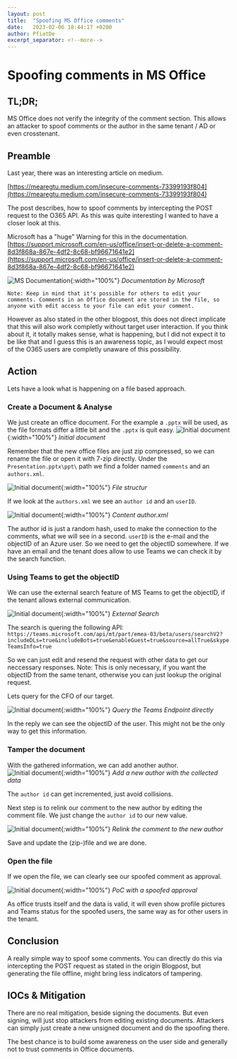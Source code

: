 ```yaml
---
layout: post
title:  "Spoofing MS Office comments"
date:   2023-02-06 18:44:17 +0200
author: PfiatDe
excerpt_separator: <!--more-->
---
```


# Spoofing comments in MS Office

## TL;DR;

MS Office does not verify the integrity of the comment section. This allows an attacker to spoof comments or the author in the same tenant / AD or even crosstenant.
<!--more-->


## Preamble
Last year, there was an interesting article on medium.

[https://mearegtu.medium.com/insecure-comments-73399193f804](https://mearegtu.medium.com/insecure-comments-73399193f804)

The post describes, how to spoof comments by intercepting the POST request to the O365 API. As this was quite interesting I wanted to have a closer look at this.

Microsoft has a "huge" Warning for this in the documentation.
[https://support.microsoft.com/en-us/office/insert-or-delete-a-comment-8d3f868a-867e-4df2-8c68-bf96671641e2](https://support.microsoft.com/en-us/office/insert-or-delete-a-comment-8d3f868a-867e-4df2-8c68-bf96671641e2)

![MS Documentation](/assets/media/Spoof_Office/MS_Doku.png){:width="100%"}
*Documentation by Microsoft*

```Note: Keep in mind that it's possible for others to edit your comments. Comments in an Office document are stored in the file, so anyone with edit access to your file can edit your comment.```

However as also stated in the other blogpost, this does not direct implicate that this will also work completly without target user interaction.
If you think about it, it totally makes sense, what is happening, but I did not expect it to be like that and I guess this is an awareness topic, as I would expect most of the O365 users are completly unaware of this possibility.
 

## Action
Lets have a look what is happening on a file based approach.


### Create a Document & Analyse

We just create an office document. For the example a `.pptx` will be used, as the file formats differ a little bit and the `.pptx` is quit easy.
![Initial document](/assets/media/Spoof_Office/InitDocument.png){:width="100%"}
*Initial document*

Remember that the new office files are just zip compressed, so we can rename the file or open it with 7-zip directly.
Under the `Presentation.pptx\ppt\` path we find a folder named `comments` and an `authors.xml`.

![Initial document](/assets/media/Spoof_Office/7zip.png){:width="100%"}
*File structur*

If we look at the `authors.xml` we see an `author id` and an `userID`. 

![Initial document](/assets/media/Spoof_Office/Attack_2.png){:width="100%"}
*Content author.xml*

The author id is just a random hash, used to make the connection to the comments, what we will see in a second.
`userID` is the e-mail and the objectID of an Azure user.
So we need to get the objectID somewhere. If we have an email and the tenant does allow to use Teams we can check it by the search function.

### Using Teams to get the objectID
We can use the external search feature of MS Teams to get the objectID, if the tenant allows external communication.

![Initial document](/assets/media/Spoof_Office/Attack_3.png){:width="100%"}
*External Search*

The search is quering the following API:
`https://teams.microsoft.com/api/mt/part/emea-03/beta/users/searchV2?includeDLs=true&includeBots=true&enableGuest=true&source=allTrue&skypeTeamsInfo=true`

So we can just edit and resend the request with other data to get our neccessary responses. Note: This is only necessary, if you want the objectID from the same tenant, otherwise you can just lookup the original request.

Lets query for the CFO of our target.

![Initial document](/assets/media/Spoof_Office/Attack_4.png){:width="100%"}
*Query the Teams Endpoint directly*

In the reply we can see the objectID of the user. This might not be the only way to get this information.

### Tamper the document

With the gathered information, we can add another author.
![Initial document](/assets/media/Spoof_Office/Attack_5.png){:width="100%"}
*Add a new author with the collected data*

The `author id` can get incremented, just avoid collisions.

Next step is to relink our comment to the new author by editing the comment file. We just change the `author id` to our new value.

![Initial document](/assets/media/Spoof_Office/Attack_6.png){:width="100%"}
*Relink the comment to the new author*

Save and update the (zip-)file and we are done.

### Open the file

If we open the file, we can clearly see our spoofed comment as approval. 

![Initial document](/assets/media/Spoof_Office/Attack_7.png){:width="100%"}
*PoC with a spoofed approval*

As office trusts itself and the data is valid, it will even show profile pictures and Teams status for the spoofed users, the same way as for other users in the tenant.

## Conclusion

A really simple way to spoof some comments. You can directly do this via intercepting the POST request as stated in the origin Blogpost, but generating the file offline, might bring less indicators of tampering.


## IOCs & Mitigation

There are no real mitigation, beside signing the documents. But even signing, will just stop attackers from editing existing documents. Attackers can simply just create a new unsigned document and do the spoofing there.

The best chance is to build some awareness on the user side and generally not to trust comments in Office documents.